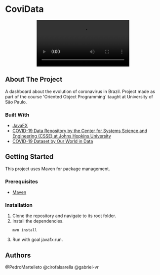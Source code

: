 # CoviData

<p align="center">
  <video autoplay="true" controls="false" src="https://user-images.githubusercontent.com/35240934/128615158-9dfc24b0-abb2-4f52-9f86-f6b08ae7f731.mp4"/>
</p>


<!-- ABOUT THE PROJECT -->
## About The Project

A dashboard about the evolution of coronavirus in Brazil. Project made as part of the course 'Oriented Object Programming' taught at University of São Paulo.


### Built With

* [JavaFX](https://openjfx.io/)
* [COVID-19 Data Repository by the Center for Systems Science and Engineering (CSSE) at Johns Hopkins University](https://github.com/CSSEGISandData/COVID-19)
* [COVID-19 Dataset by Our World in Data](https://github.com/owid/covid-19-data/tree/master/)



<!-- GETTING STARTED -->
## Getting Started

This project uses Maven for package management.

### Prerequisites

* [Maven](https://maven.apache.org/)

### Installation

1. Clone the repository and navigate to its root folder.
2. Install the dependencies.
   ```sh
   mvn install
   ```
3. Run with goal javafx:run.

## Authors

@PedroMartelleto
@cirofalsarella
@gabriel-vr
